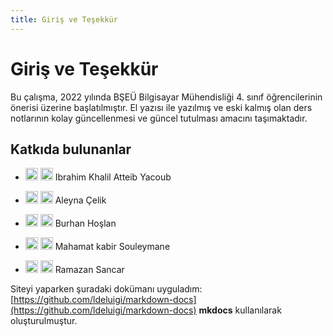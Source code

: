 ```yaml
---
title: Giriş ve Teşekkür
---
```

# Giriş ve Teşekkür

Bu çalışma, 2022 yılında BŞEÜ Bilgisayar Mühendisliği 4. sınıf
öğrencilerinin önerisi üzerine başlatılmıştır. El yazısı ile yazılmış ve
eski kalmış olan ders notlarının kolay güncellenmesi ve güncel tutulması
amacını taşımaktadır.

## Katkıda bulunanlar

- [<img src="images/github.png" width="20">](https://github.com/ikhalilatteib)
  [<img src="images/linkedin.png" width="20">](https://www.linkedin.com/in/ikhalilatteib/)
  Ibrahim Khalil Atteib Yacoub

- [<img src="images/github.png" width="20">](https://github.com/AleynaaCelik)
  [<img src="images/linkedin.png" width="20">](https://www.linkedin.com/in/aleyna-çelik/)
  Aleyna Çelik

- [<img src="images/github.png" width="20">](https://github.com/bhoslan)
  [<img src="images/linkedin.png" width="20">](https://www.linkedin.com/in/bhoslan/)
  Burhan Hoşlan

- [<img src="images/github.png" width="20">](https://github.com/MahamatKabir)
  [<img src="images/linkedin.png" width="20">](https://www.linkedin.com/in/mahamat-kabir-souleyman-891b72174/)
  Mahamat kabir Souleymane

- [<img src="images/github.png" width="20">](https://github.com/ramazansancar)
  [<img src="images/linkedin.png" width="20">](https://www.linkedin.com/in/ramazansancar/)
  Ramazan Sancar

Siteyi yaparken şuradaki dokümanı uyguladım: [https://github.com/ldeluigi/markdown-docs](https://github.com/ldeluigi/markdown-docs) **mkdocs** kullanılarak oluşturulmuştur. 
